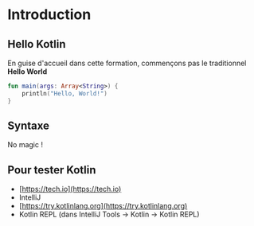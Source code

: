 # Introduction

## Hello Kotlin

En guise d'accueil dans cette formation, commençons pas le traditionnel **Hello World**

```kotlin runnable
fun main(args: Array<String>) {
    println("Hello, World!")
}
```

## Syntaxe


No magic !

## Pour tester Kotlin

- [https://tech.io](https://tech.io)
- IntelliJ
- [https://try.kotlinlang.org](https://try.kotlinlang.org)
- Kotlin REPL (dans IntelliJ Tools -> Kotlin -> Kotlin REPL)

